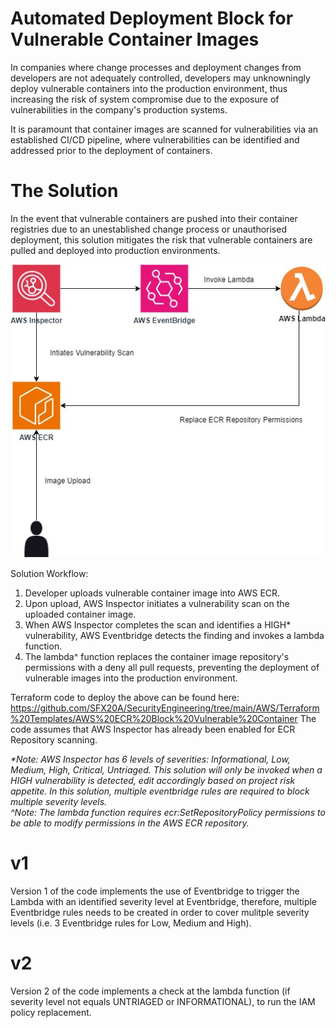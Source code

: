 # Automated Deployment Block for Vulnerable Container Images

In companies where change processes and deployment changes from developers are not adequately controlled, developers may unknowningly deploy vulnerable containers into the production environment, thus increasing the risk of system compromise due to the exposure of vulnerabilities in the company's production systems.

It is paramount that container images are scanned for vulnerabilities via an established CI/CD pipeline, where vulnerabilities can be identified and addressed prior to the deployment of containers. 


# The Solution
In the event that vulnerable containers are pushed into their container registries due to an unestablished change process or unauthorised deployment, this solution mitigates the risk that vulnerable containers are pulled and deployed into production environments.

<img src="https://github.com/SFX20A/SecurityEngineering/blob/main/Mini%20Projects/Automated%20Deployment%20Block%20for%20Vulnerable%20Container%20Images/images/Architecture.jpg" />

Solution Workflow:
1. Developer uploads vulnerable container image into AWS ECR.
2. Upon upload, AWS Inspector initiates a vulnerability scan on the uploaded container image.
3. When AWS Inspector completes the scan and identifies a HIGH* vulnerability, AWS Eventbridge detects the finding and invokes a lambda function.
4. The lambda^ function replaces the container image repository's permissions with a deny all pull requests, preventing the deployment of vulnerable images into the production environment.

Terraform code to deploy the above can be found here: https://github.com/SFX20A/SecurityEngineering/tree/main/AWS/Terraform%20Templates/AWS%20ECR%20Block%20Vulnerable%20Container
The code assumes that AWS Inspector has already been enabled for ECR Repository scanning.

<i>*Note: AWS Inspector has 6 levels of severities: Informational, Low, Medium, High, Critical, Untriaged. This solution will only be invoked when a HIGH vulnerability is detected, edit accordingly based on project risk appetite. In this solution, multiple eventbridge rules are required to block multiple severity levels. </i>
<br><i>^Note: The lambda function requires ecr:SetRepositoryPolicy permissions to be able to modify permissions in the AWS ECR repository.</i>

# v1
Version 1 of the code implements the use of Eventbridge to trigger the Lambda with an identified severity level at Eventbridge, therefore, multiple Eventbridge rules needs to be created in order to cover mulitple severity levels  (i.e. 3 Eventbridge rules for Low, Medium and High).

# v2
Version 2 of the code implements a check at the lambda function (if severity level not equals UNTRIAGED or INFORMATIONAL), to run the IAM policy replacement. 

